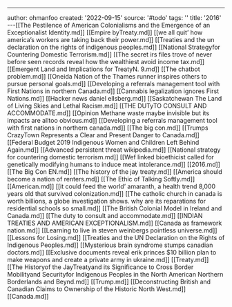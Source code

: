---
author: ohmanfoo
created: '2022-09-15'
source: '#todo'
tags: ''
title: '2016'
---[[The Pestilence of American Colonialisms and the Emergence of an Exceptionalist Identity.md]]
[[Empire byTreaty.md]]
[[we all quit’ how america’s workers are taking back their power.md]]
[[Treaties and the un declaration on the rights of indigenous peoples.md]]
[[National Strategyfor Countering Domestic Terrorism.md]]
[[The secret irs files trove of never before seen records reveal how the wealthiest avoid income tax.md]]
[[Emergent Land and Implications for TreatyN. 9.md]]
[[The chatbot problem.md]]
[[Oneida Nation of the Thames runner inspires others to pursue personal goals.md]]
[[Developing a referrals management tool with First Nations in northern Canada.md]]
[[Cannabis legalization ignores First Nations.md]]
[[Hacker news daniel ellsberg.md]]
[[Saskatchewan The Land of Living Skies and Lethal Racism.md]]
[[THE DUTyTO CONSULT AND ACCOMMODATE.md]]
[[Opinion Methane waste maybe invisible but its impacts are alltoo obvious.md]]
[[Developing a referrals management tool with first nations in northern canada.md]]
[[The big con.md]]
[[Trumps CrazyTown Represents a Clear and Present Danger to Canada.md]]
[[Federal Budget 2019 Indigenous Women and Children Left Behind Again.md]]
[[Advanced persistent threat wikipedia.md]]
[[National strategy for countering domestic terrorism.md]]
[[Wef linked bioethicist called for genetically modifying humans to induce meat intolerance.md]]
[[2016.md]]
[[The Big Con EN.md]]
[[The history of the jay treaty.md]]
[[America should become a nation of renters.md]]
[[The Ethic of Talking Softly.md]]
[[American.md]]
[[it could feed the world’ amaranth, a health trend 8,000 years old that survived colonization.md]]
[[The catholic church in canada is worth billions, a globe investigation shows. why are its reparations for residential schools so small.md]]
[[The British Colonial Model in Ireland and Canada.md]]
[[The duty to consult and accommodate.md]]
[[INDIAN TREATIES AND AMERICAN EXCEPTIONALISM.md]]
[[Canada as framework nation.md]]
[[Learning to live in steven weinbergs pointless universe.md]]
[[Lessons for Losing.md]]
[[Treaties and the UN Declaration on the Rights of Indigenous Peoples.md]]
[[Mysterious brain syndrome stumps canadian doctors.md]]
[[Exclusive documents reveal erik princes $10 billion plan to make weapons and create a private army in ukraine.md]]
[[Treaty.md]]
[[The Historyof the JayTreatyand its Significance to Cross Border Mobilityand Securityfor Indigenous Peoples in the North American Northern Borderlands and Beynd.md]]
[[Trump.md]]
[[Deconstructing British and Canadian Claims to Ownership of the Historic North West.md]]
[[Canada.md]]

